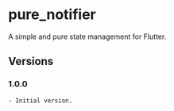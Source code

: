 # pure_notifier

A simple and pure state management for Flutter.

## Versions

### 1.0.0
```
- Initial version.
```
